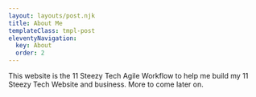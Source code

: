 ```yaml
---
layout: layouts/post.njk
title: About Me
templateClass: tmpl-post
eleventyNavigation:
  key: About
  order: 2
---
```


This website is the 11 Steezy Tech Agile Workflow to help me build my 11 Steezy Tech Website and business. More to come later on.
